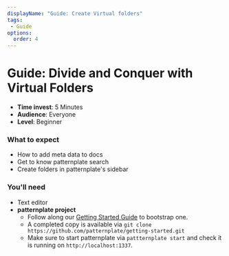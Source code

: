 ```yaml
---
displayName: "Guide: Create Virtual folders"
tags: 
 - Guide
options:
  order: 4
---
```


# Guide: Divide and Conquer with Virtual Folders

* **Time invest**: 5 Minutes
* **Audience**: Everyone
* **Level**: Beginner

### What to expect

* How to add meta data to docs
* Get to know patternplate search
* Create folders in patternplate's sidebar

### You'll need

* Text editor
* **patternplate project**
  * Follow along our [Getting Started Guide](./doc/docs/guides/getting-started) to bootstrap one.
  * A completed copy is available via `git clone https://github.com/patternplate/getting-started.git`
  * Make sure to start patternplate via `pattternplate start` and check it is running on `http://localhost:1337`.
